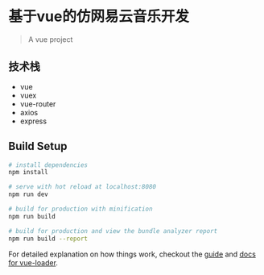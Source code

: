 # 基于vue的仿网易云音乐开发
>A vue project
## 技术栈 
* vue
* vuex
* vue-router
* axios
* express
## Build Setup

``` bash
# install dependencies
npm install

# serve with hot reload at localhost:8080
npm run dev

# build for production with minification
npm run build

# build for production and view the bundle analyzer report
npm run build --report
```

For detailed explanation on how things work, checkout the [guide](http://vuejs-templates.github.io/webpack/) and [docs for vue-loader](http://vuejs.github.io/vue-loader).
